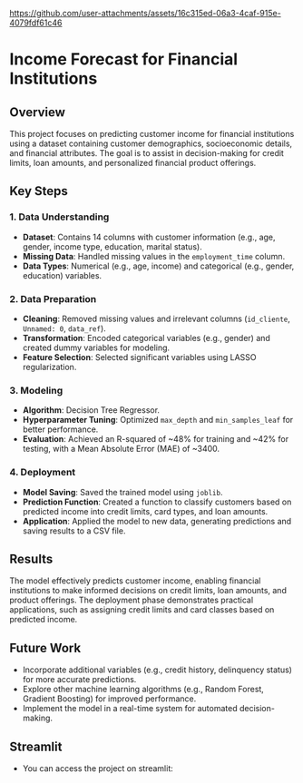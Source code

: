 

https://github.com/user-attachments/assets/16c315ed-06a3-4caf-915e-4079fdf61c46


# Income Forecast for Financial Institutions

## Overview
This project focuses on predicting customer income for financial institutions using a dataset containing customer demographics, socioeconomic details, and financial attributes. The goal is to assist in decision-making for credit limits, loan amounts, and personalized financial product offerings.

## Key Steps

### 1. **Data Understanding**
   - **Dataset**: Contains 14 columns with customer information (e.g., age, gender, income type, education, marital status).
   - **Missing Data**: Handled missing values in the `employment_time` column.
   - **Data Types**: Numerical (e.g., age, income) and categorical (e.g., gender, education) variables.

### 2. **Data Preparation**
   - **Cleaning**: Removed missing values and irrelevant columns (`id_cliente`, `Unnamed: 0`, `data_ref`).
   - **Transformation**: Encoded categorical variables (e.g., gender) and created dummy variables for modeling.
   - **Feature Selection**: Selected significant variables using LASSO regularization.

### 3. **Modeling**
   - **Algorithm**: Decision Tree Regressor.
   - **Hyperparameter Tuning**: Optimized `max_depth` and `min_samples_leaf` for better performance.
   - **Evaluation**: Achieved an R-squared of ~48% for training and ~42% for testing, with a Mean Absolute Error (MAE) of ~3400.

### 4. **Deployment**
   - **Model Saving**: Saved the trained model using `joblib`.
   - **Prediction Function**: Created a function to classify customers based on predicted income into credit limits, card types, and loan amounts.
   - **Application**: Applied the model to new data, generating predictions and saving results to a CSV file.

## Results
The model effectively predicts customer income, enabling financial institutions to make informed decisions on credit limits, loan amounts, and product offerings. The deployment phase demonstrates practical applications, such as assigning credit limits and card classes based on predicted income.

## Future Work
- Incorporate additional variables (e.g., credit history, delinquency status) for more accurate predictions.
- Explore other machine learning algorithms (e.g., Random Forest, Gradient Boosting) for improved performance.
- Implement the model in a real-time system for automated decision-making.

## Streamlit
- You can access the project on streamlit: 